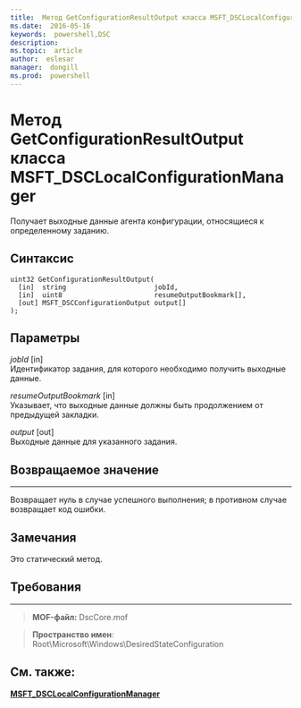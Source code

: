 ```yaml
---
title:  Метод GetConfigurationResultOutput класса MSFT_DSCLocalConfigurationManager
ms.date:  2016-05-16
keywords:  powershell,DSC
description:  
ms.topic:  article
author:  eslesar
manager:  dongill
ms.prod:  powershell
---
```


# Метод GetConfigurationResultOutput класса MSFT_DSCLocalConfigurationManager

Получает выходные данные агента конфигурации, относящиеся к определенному заданию.

Синтаксис
------

```mof
uint32 GetConfigurationResultOutput(
  [in]  string                      jobId,
  [in]  uint8                       resumeOutputBookmark[],
  [out] MSFT_DSCConfigurationOutput output[]
);
```

Параметры
----------

*jobId* \[in\]  
Идентификатор задания, для которого необходимо получить выходные данные.

*resumeOutputBookmark* \[in\]  
Указывает, что выходные данные должны быть продолжением от предыдущей закладки.

*output* \[out\]  
Выходные данные для указанного задания.

## Возвращаемое значение
------------

Возвращает нуль в случае успешного выполнения; в противном случае возвращает код ошибки.

## Замечания

Это статический метод.

## Требования
------------
>**MOF-файл:** DscCore.mof

>**Пространство имен**: Root\Microsoft\Windows\DesiredStateConfiguration


## См. также:


[**MSFT_DSCLocalConfigurationManager**](msft-dsclocalconfigurationmanager.md)

 

 





<!--HONumber=May16_HO3-->


